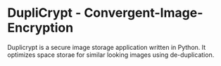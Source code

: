 # DupliCrypt - Convergent-Image-Encryption

Duplicrypt is a secure image storage application written in Python. It optimizes space storae for similar looking images using de-duplication.
